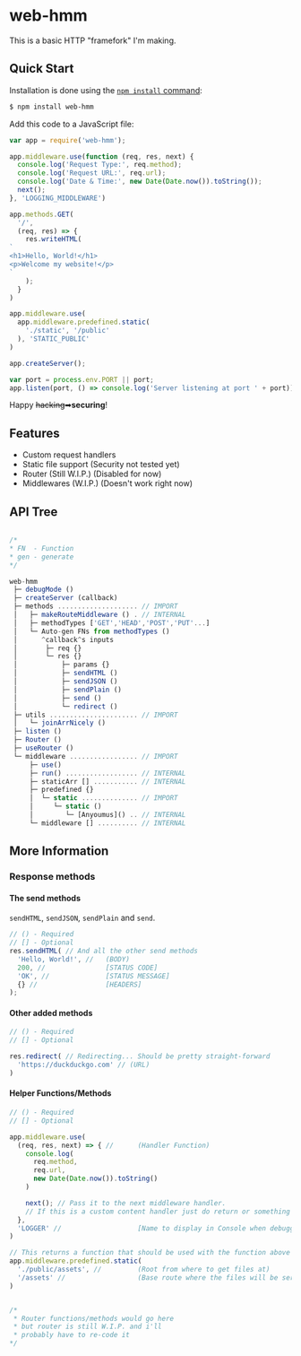 # web-hmm
This is a basic HTTP "framefork" I'm making.
## Quick Start
Installation is done using the
[`npm install` command](https://docs.npmjs.com/getting-started/installing-npm-packages-locally):
```bash
$ npm install web-hmm
```
Add this code to a JavaScript file:
```js
var app = require('web-hmm');

app.middleware.use(function (req, res, next) {
  console.log('Request Type:', req.method);
  console.log('Request URL:', req.url);
  console.log('Date & Time:', new Date(Date.now()).toString());
  next();
}, 'LOGGING_MIDDLEWARE')

app.methods.GET(
  '/',
  (req, res) => {
    res.writeHTML(
`
<h1>Hello, World!</h1>
<p>Welcome my website!</p>
`
    );
  }
)

app.middleware.use(
  app.middleware.predefined.static(
    './static', '/public'
  ), 'STATIC_PUBLIC'
)

app.createServer();

var port = process.env.PORT || port;
app.listen(port, () => console.log('Server listening at port ' + port));
```

Happy ~~hacking~~➡**securing**!

## Features
 * Custom request handlers
 * Static file support (Security not tested yet)
 * Router (Still W.I.P.) (Disabled for now)
 * Middlewares (W.I.P.) (Doesn't work right now)

## API Tree

```js

/*
* FN  - Function
* gen - generate
*/

web-hmm
 ├─ debugMode ()
 ├─ createServer (callback)
 ├─ methods .................... // IMPORT
 │   ├─ makeRouteMiddleware () . // INTERNAL
 │   ├─ methodTypes ['GET','HEAD','POST','PUT'...]
 │   └─ Auto-gen FNs from methodTypes ()
 │      ^callback^s inputs
 │       ├─ req {}
 │       └─ res {}
 │           ├─ params {}
 │           ├─ sendHTML ()
 │           ├─ sendJSON ()
 │           ├─ sendPlain ()
 │           ├─ send ()
 │           └─ redirect ()
 ├─ utils ...................... // IMPORT
 │   └─ joinArrNicely ()
 ├─ listen ()
 ├─ Router ()
 ├─ useRouter ()
 └─ middleware ................. // IMPORT
     ├─ use()
     ├─ run() .................. // INTERNAL
     ├─ staticArr [] ........... // INTERNAL
     ├─ predefined {}
     │  └─ static .............. // IMPORT
     │     └─ static ()
     │        └─ [Anyoumus]() .. // INTERNAL
     └─ middleware [] .......... // INTERNAL
```

## More Information
### Response methods
#### The send methods
`sendHTML`, `sendJSON`, `sendPlain` and `send`.
```js
// () - Required
// [] - Optional
res.sendHTML( // And all the other send methods
  'Hello, World!', //   (BODY)
  200, //               [STATUS CODE]
  'OK', //              [STATUS MESSAGE]
  {} //                 [HEADERS]
);
```
#### Other added methods
```js
// () - Required
// [] - Optional

res.redirect( // Redirecting... Should be pretty straight-forward
  'https://duckduckgo.com' // (URL)
)

```

#### Helper Functions/Methods

```js
// () - Required
// [] - Optional

app.middleware.use(
  (req, res, next) => { //      (Handler Function)
    console.log(
      req.method,
      req.url,
      new Date(Date.now()).toString()
    )

    next(); // Pass it to the next middleware handler.
    // If this is a custom content handler just do return or something
  },
  'LOGGER' //                   [Name to display in Console when debugging]
)

// This returns a function that should be used with the function above
app.middleware.predefined.static(
  './public/assets', //         (Root from where to get files at)
  '/assets' //                  (Base route where the files will be served)
)


/*
 * Router functions/methods would go here
 * but router is still W.I.P. and i'll
 * probably have to re-code it
*/

```